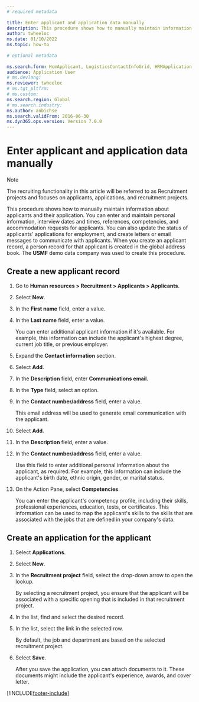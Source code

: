 ```yaml
--- 
# required metadata 
 
title: Enter applicant and application data manually
description: This procedure shows how to manually maintain information about applicants and their application. 
author: twheeloc
ms.date: 01/10/2022
ms.topic: how-to 
 
# optional metadata 
 
ms.search.form: HcmApplicant, LogisticsContactInfoGrid, HRMApplication,  DirPartyTable   
audience: Application User 
# ms.devlang:  
ms.reviewer: twheeloc
# ms.tgt_pltfrm:  
# ms.custom:  
ms.search.region: Global
# ms.search.industry: 
ms.author: anbichse
ms.search.validFrom: 2016-06-30 
ms.dyn365.ops.version: Version 7.0.0 
---
```

# Enter applicant and application data manually

> [!NOTE]
> The recruiting functionality in this article will be referred to as Recruitment projects and focuses on applicants, applications, and recruitment projects.  


This procedure shows how to manually maintain information about applicants and their application. You can enter and maintain personal information, interview dates and times, references, competencies, and accommodation requests for applicants. You can also update the status of applicants' applications for employment, and create letters or email messages to communicate with applicants. When you create an applicant record, a person record for that applicant is created in the global address book. The **USMF** demo data company was used to create this procedure.

## Create a new applicant record

1. Go to **Human resources \> Recruitment \> Applicants \> Applicants**.
2. Select **New**.
3. In the **First name** field, enter a value.
4. In the **Last name** field, enter a value.

    You can enter additional applicant information if it's available. For example, this information can include the applicant's highest degree, current job title, or previous employer.

5. Expand the **Contact information** section.
6. Select **Add**.
7. In the **Description** field, enter **Communications email**.
8. In the **Type** field, select an option.
9. In the **Contact number/address** field, enter a value.

    This email address will be used to generate email communication with the applicant.

10. Select **Add**.
11. In the **Description** field, enter a value.
12. In the **Contact number/address** field, enter a value.

    Use this field to enter additional personal information about the applicant, as required. For example, this information can include the applicant's birth date, ethnic origin, gender, or marital status.

13. On the Action Pane, select **Competencies**.

    You can enter the applicant's competency profile, including their skills, professional experiences, education, tests, or certificates. This information can be used to map the applicant's skills to the skills that are associated with the jobs that are defined in your company's data.

## Create an application for the applicant

1. Select **Applications**.
2. Select **New**.
3. In the **Recruitment project** field, select the drop-down arrow to open the lookup.

    By selecting a recruitment project, you ensure that the applicant will be associated with a specific opening that is included in that recruitment project.

4. In the list, find and select the desired record.
5. In the list, select the link in the selected row.

    By default, the job and department are based on the selected recruitment project.

6. Select **Save**.

    After you save the application, you can attach documents to it. These documents might include the applicant's experience, awards, and cover letter.

[!INCLUDE[footer-include](../../../../includes/footer-banner.md)]
